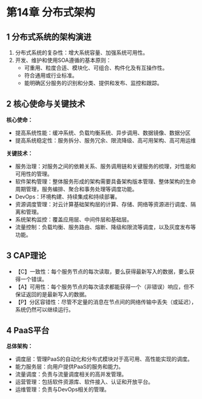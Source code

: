 # 第14章 分布式架构

## 1 分布式系统的架构演进

1. 分布式系统的复杂性：增大系统容量、加强系统可用性。
2. 开发、维护和使用SOA遵循的基本原则：
    - 可重用、粒度合适、模块化、可组合、构件化及有互操作性。
    - 符合通用或行业标准。
    - 能明确区分服务的识别和分类、提供和发布、监控和跟踪。

## 2 核心使命与关键技术

**核心使命：**
- 提高系统性能：缓冲系统、负载均衡系统、异步调用、数据镜像、数据分区
- 提高系统稳定性：服务拆分、服务冗余、限流降级、高可用架构、高可用运维

**关键技术：**
- 服务治理：对服务之间的依赖关系、服务调用链和关键服务的梳理，对性能和可用性的管理。
- 软件架构管理：整体服务形成的架构需要具备架构版本管理、整体架构的生命周期管理，服务编排、聚合和事务处理等调度功能。
- DevOps：环境构建、持续集成和持续部署。
- 资源调度管理：对云计算基础架构层的计算、存储、网络等资源进行调度、隔离和管理。
- 系统架构监控：覆盖应用层、中间件层和基础层。
- 流量控制：负载均衡、服务路由、熔断、降级和限流等调度，以及灰度发布等功能。

## 3 CAP理论

- 【C】一致性：每个服务节点的每次读取，要么获得最新写入的数据，要么获得一个错误。
- 【A】可用性：每个服务节点的每次请求都能获得一个（非错误）响应，但不保证返回的是最新写入的数据。
- 【P】分区容错性：尽管不定量的消息在节点间的网络传输中丢失（或延迟），系统仍然可以继续运行。

## 4 PaaS平台

**总体架构：**
- 调度层：管理PaaS的自动化和分布式模块对于高可用、高性能实现的调度。
- 能力服务层：向用户提供PaaS的服务和能力。
- 流量调度：负责与流量调度相关的高并发管理。
- 运营管理：包括软件资源库、软件接入、认证和开放平台。
- 运维管理：负责与DevOps相关的管理。

